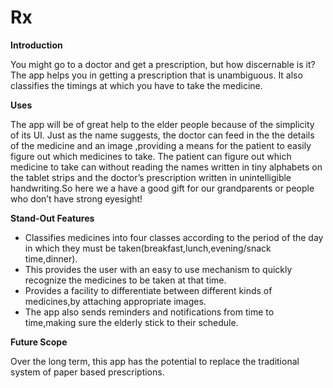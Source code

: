 # Rx

**Introduction**
    
 You might go to a doctor and get a prescription, but how discernable is it? The app helps you in getting a prescription that is unambiguous. It also classifies the timings at which you have to take the medicine. 
  

**Uses**


  The app will be of great help to the elder people because of the simplicity of its UI. Just as the name suggests, the doctor can feed in the the details of the medicine and an  image ,providing a means for the patient to  easily figure out which medicines to take. The patient can figure out which medicine to take can  without reading the names written in tiny alphabets on the tablet strips and the doctor’s prescription written in unintelligible handwriting.So here we a have a good gift for our grandparents or people who don’t have strong eyesight!
  
**Stand-Out Features**
- Classifies medicines into four classes according to the period of the day in which they must be taken(breakfast,lunch,evening/snack time,dinner).
- This provides the user with an easy to use mechanism to quickly recognize the medicines to be taken at that time.
- Provides a facility to differentiate between different kinds of medicines,by attaching appropriate images. 
- The app also sends reminders and notifications from time to time,making sure the elderly stick to their schedule.


**Future Scope**
 
 
 Over the long term, this app has the potential to replace the traditional system of paper based prescriptions.
 
